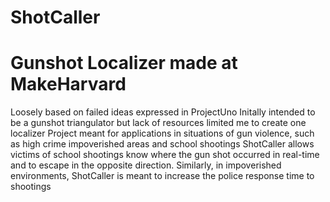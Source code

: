 # ShotCaller
# Gunshot Localizer made at MakeHarvard
Loosely based on failed ideas expressed in ProjectUno
Initally intended to be a gunshot triangulator but lack of resources limited me to create one localizer
Project meant for applications in situations of gun violence, such as high crime impoverished areas and school shootings
ShotCaller allows victims of school shootings know where the gun shot occurred in real-time and to escape in the opposite direction.
Similarly, in impoverished environments, ShotCaller is meant to increase the police response time to shootings


